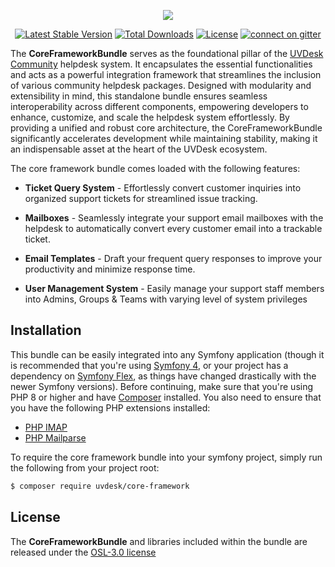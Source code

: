 <p align="center"><a href="https://www.uvdesk.com/en/" target="_blank">
    <img src="https://s3-ap-southeast-1.amazonaws.com/cdn.uvdesk.com/uvdesk/bundles/webkuldefault/images/uvdesk-wide.svg">
</a></p>

<p align="center">
    <a href="https://packagist.org/packages/uvdesk/core-framework"><img src="https://poser.pugx.org/uvdesk/core-framework/v/stable.svg" alt="Latest Stable Version"></a>
    <a href="https://packagist.org/packages/uvdesk/core-framework"><img src="https://poser.pugx.org/uvdesk/core-framework/d/total.svg" alt="Total Downloads"></a>
    <a href="https://packagist.org/packages/uvdesk/core-framework"><img src="https://poser.pugx.org/uvdesk/core-framework/license.svg" alt="License"></a>
    <a href="https://gitter.im/uvdesk/core-framework"><img src="https://badges.gitter.im/uvdesk/core-framework.svg" alt="connect on gitter"></a>
</p>

The **CoreFrameworkBundle** serves as the foundational pillar of the [UVDesk Community][1] helpdesk system. It encapsulates the essential functionalities and acts as a powerful integration framework that streamlines the inclusion of various community helpdesk packages. Designed with modularity and extensibility in mind, this standalone bundle ensures seamless interoperability across different components, empowering developers to enhance, customize, and scale the helpdesk system effortlessly. By providing a unified and robust core architecture, the CoreFrameworkBundle significantly accelerates development while maintaining stability, making it an indispensable asset at the heart of the UVDesk ecosystem.

The core framework bundle comes loaded with the following features:

  * **Ticket Query System** - Effortlessly convert customer inquiries into organized support tickets for streamlined issue tracking.

  * **Mailboxes** - Seamlessly integrate your support email mailboxes with the helpdesk to automatically convert every customer email into a trackable ticket.

  * **Email Templates** - Draft your frequent query responses to improve your productivity and minimize response time.

  * **User Management System** - Easily manage your support staff members into Admins, Groups & Teams with varying level of system privileges

Installation
--------------

This bundle can be easily integrated into any Symfony application (though it is recommended that you're using [Symfony 4][3], or your project has a dependency on [Symfony Flex][4], as things have changed drastically with the newer Symfony versions). Before continuing, make sure that you're using PHP 8 or higher and have [Composer][5] installed. You also need to ensure that you have the following PHP extensions installed:

  * [PHP IMAP][6]
  * [PHP Mailparse][7]

To require the core framework bundle into your symfony project, simply run the following from your project root:

```bash
$ composer require uvdesk/core-framework
```

License
--------------

The **CoreFrameworkBundle** and libraries included within the bundle are released under the [OSL-3.0 license][8]

[1]: https://www.uvdesk.com/
[2]: https://symfony.com/
[3]: https://symfony.com/4
[4]: https://flex.symfony.com/
[5]: https://getcomposer.org/
[6]: http://php.net/manual/en/book.imap.php
[7]: http://php.net/manual/en/book.mailparse.php
[8]: https://github.com/uvdesk/core-framework/blob/master/LICENSE.txt